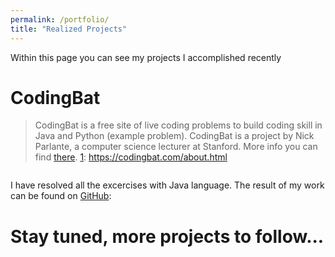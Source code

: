 ```yaml
---
permalink: /portfolio/
title: "Realized Projects"
---
```


Within this page you can see my projects I accomplished recently


# CodingBat #
>  CodingBat is a free site of live coding problems to build coding skill in Java and Python (example problem). CodingBat is a project by Nick Parlante, a computer science lecturer at Stanford.
> More info you can find [there][1]. 
[1]: https://codingbat.com/about.html

<img src="{{ site.url }}{{ site.baseurl }}/assets/images/CodingBat.png" alt="">

I have resolved all the excercises with Java language. The result of my work can be found on [GitHub][1]:

[1]: https://github.com/AdamSajewicz/java-coding-bat


# Stay tuned, more projects to follow... #

